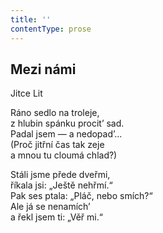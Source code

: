 ```yaml
---
title: ''
contentType: prose
---
```


## Mezi námi

Jitce Lit

Ráno sedlo na troleje,  
z hlubin spánku procit’ sad.  
Padal jsem — a nedopad’…  
(Proč jitřní čas tak zeje  
a mnou tu cloumá chlad?)

Stáli jsme přede dveřmi,  
říkala jsi: „Ještě nehřmí.“  
Pak ses ptala: „Pláč, nebo smích?“  
Ale já se nenamích’  
a řekl jsem ti: „Věř mi.“
